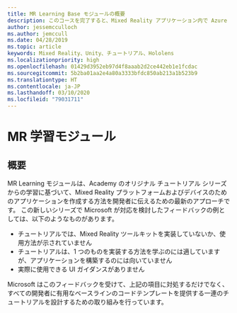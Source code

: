 ```yaml
---
title: MR Learning Base モジュールの概要
description: このコースを完了すると、Mixed Reality アプリケーション内で Azure 顔認識を実装する方法を学習することができます。
author: jessemcculloch
ms.author: jemccull
ms.date: 04/28/2019
ms.topic: article
keywords: Mixed Reality、Unity、チュートリアル、Hololens
ms.localizationpriority: high
ms.openlocfilehash: 01429d3952eb97d4f8aaab2d2ce442eb1e1fcdac
ms.sourcegitcommit: 5b2ba01aa2e4a80a3333bfdc850ab213a1b523b9
ms.translationtype: HT
ms.contentlocale: ja-JP
ms.lasthandoff: 03/10/2020
ms.locfileid: "79031711"
---
```

# <a name="mr-learning-modules"></a>MR 学習モジュール

## <a name="overview"></a>概要

MR Learning モジュールは、Academy のオリジナル チュートリアル シリーズからの学習に基づいて、Mixed Reality プラットフォームおよびデバイスのためのアプリケーションを作成する方法を開発者に伝えるための最新のアプローチです。 この新しいシリーズで Microsoft が対応を検討したフィードバックの例としては、以下のようなものがあります。

* チュートリアルでは、Mixed Reality ツールキットを実装していないか、使用方法が示されていません
* チュートリアルは、1 つのものを実装する方法を学ぶのには適していますが、アプリケーションを構築するのには向いていません
* 実際に使用できる UI ガイダンスがありません

Microsoft はこのフィードバックを受けて、上記の項目に対処するだけでなく、すべての開発者に有用なベースラインのコードテンプレートを提供する一連のチュートリアルを設計するための取り組みを行っています。
